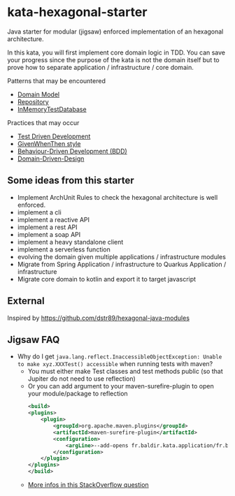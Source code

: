 # kata-hexagonal-starter

Java starter for modular (jigsaw) enforced implementation  of an hexagonal architecture.

In this kata, you will first implement core domain logic in TDD. You can save your progress since the purpose of the kata is not the domain itself but to prove how to separate application / infrastructure / core domain. 

Patterns that may be encountered

- [Domain Model](https://martinfowler.com/eaaCatalog/domainModel.html)
- [Repository](https://www.martinfowler.com/eaaCatalog/repository.html)
- [InMemoryTestDatabase](https://martinfowler.com/bliki/InMemoryTestDatabase.html)

Practices that may occur

- [Test Driven Development](https://martinfowler.com/bliki/TestDrivenDevelopment.html)
- [GivenWhenThen style](https://martinfowler.com/bliki/GivenWhenThen.html)
- [Behaviour-Driven Development (BDD)](https://dannorth.net/introducing-bdd/)
- [Domain-Driven-Design]()



## Some ideas from this starter

- Implement ArchUnit Rules to check the hexagonal architecture is well enforced.
- implement a cli
- implement a reactive API
- implement a rest API
- implement a soap API
- implement a heavy standalone client
- implement a serverless function
- evolving the domain given multiple applications / infrastructure modules
- Migrate from Spring Application / infrastructure to Quarkus Application / infrastructure
- Migrate core domain to kotlin and export it to target javascript

## External

Inspired by https://github.com/dstr89/hexagonal-java-modules

## Jigsaw FAQ

- Why do I get `java.lang.reflect.InaccessibleObjectException: Unable to make xyz.XXXTest() accessible` when running 
  tests with maven?
    - You must either make Test classes and test methods public (so that Jupiter do not need to use reflection)
    - Or you can add argument to your maven-surefire-plugin to open your module/package to reflection
        ```xml
        <build>
        <plugins>
            <plugin>
                <groupId>org.apache.maven.plugins</groupId>
                <artifactId>maven-surefire-plugin</artifactId>
                <configuration>
                    <argLine>--add-opens fr.baldir.kata.application/fr.baldir.kata.application=ALL-UNNAMED</argLine>
                </configuration>
            </plugin>
        </plugins>
        </build>
        ```
    - [More infos in this StackOverflow question](https://stackoverflow.com/a/53462763)
